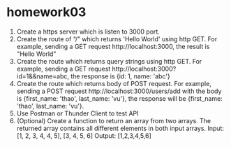 # homework03
1. Create a https server which is listen to 3000 port. 
2. Create the route of “/” which returns 'Hello World' using http GET. For example, sending a GET request http://localhost:3000, the result is "Hello World"
3. Create the route which returns query strings using http GET. For example, sending a GET request http://localhost:3000?id=1&&name=abc, the response is {id: 1, name: 'abc'}
4. Create the route which returns body of POST request. For example, sending a POST request http://localhost:3000/users/add with the body is {first_name: 'thao', last_name: 'vu'}, the response will be {first_name: 'thao', last_name: 'vu'}.
5. Use Postman or Thunder Client to test API
6. (Optional)
Create a function to return an array from two arrays.
The returned array contains all different elements in both input arrays.
Input: [1, 2, 3, 4, 4, 5], [3, 4, 5, 6]
Output: [1,2,3,4,5,6]
